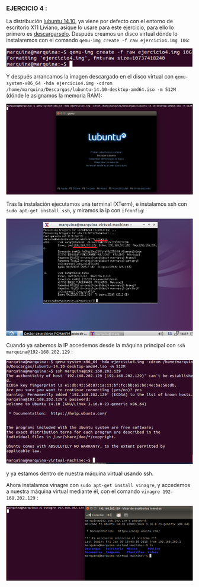 ### EJERCICIO 4 :

La distribución [lubuntu 14.10](https://help.ubuntu.com/community/Lubuntu/GetLubuntu#Downloading_Lubuntu_14.10), ya viene por defecto con el entorno de escritorio X11 Liviano, asique lo usare para este ejercicio, para ello lo primero es [descargarselo](http://cdimage.ubuntu.com/lubuntu/releases/14.10/release/lubuntu-14.10-desktop-amd64.iso).
Después creamos un disco virtual dónde lo instalaremos con el comando `qemu-img create -f raw ejercicio4.img 10G`:

![](capturas/11.png)

Y después arrancamos la imagen descargado en el disco virtual con `qemu-system-x86_64 -hda ejercicio4.img -cdrom /home/marquina/Descargas/lubuntu-14.10-desktop-amd64.iso -m 512M` (dónde le asignamos la memoria RAM):

![](capturas/12.png)

Tras la instalación ejecutamos una terminal (XTerm), e instalamos ssh con `sudo apt-get install ssh`, y miramos la ip con `ifconfig`:

![](capturas/13.png)

Cuando ya sabemos la IP accedemos desde la máquina principal con `ssh marquina@192-168.202.129` :

![](capturas/14.png)

y ya estamos dentro de nuestra máquina virtual usando ssh.

Ahora instalamos vinagre con `sudo apt-get install vinagre`, y accedemos a nuestra máquina virtual mediante él, con el comando `vinagre 192-168.202.129` :

![](capturas/15.png)
